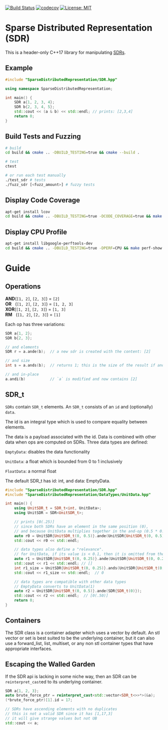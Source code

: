 [![Build Status](https://travis-ci.com/jagprog5/sdr.svg?branch=master)](https://travis-ci.com/github/jagprog5/sdr)
[![codecov](https://codecov.io/gh/jagprog5/sdr/branch/master/graph/badge.svg)](https://codecov.io/gh/jagprog5/sdr)
[![License: MIT](https://img.shields.io/badge/License-MIT-yellow.svg)](https://opensource.org/licenses/MIT)
# Sparse Distributed Representation (SDR)

This is a header-only C++17 library for manipulating [SDRs](https://youtu.be/ZDgCdWTuIzc).

## Example

```cpp
#include "SparseDistributedRepresentation/SDR.hpp"

using namespace SparseDistributedRepresentation;

int main() {
    SDR a{1, 2, 3, 4};
    SDR b{2, 3, 4, 5};
    std::cout << (a & b) << std::endl; // prints: [2,3,4]
    return 0;
}

```

## Build Tests and Fuzzing

```bash
# build
cd build && cmake .. -DBUILD_TESTING=true && cmake --build .

# test
ctest

# or run each test manually
./test_sdr # tests
./fuzz_sdr [<fuzz_amount>] # fuzzy tests
```

## Display Code Coverage

```bash
apt-get install lcov
cd build && cmake .. -DBUILD_TESTING=true -DCODE_COVERAGE=true && make cov-show
```

## Display CPU Profile

```bash
apt-get install libgoogle-perftools-dev  
cd build && cmake .. -DBUILD_TESTING=true -DPERF=CPU && make perf-show
```

# Guide

## Operations

**AND**(`[1, 2]`, `[2, 3]`) = `[2]`  
**OR**&nbsp;&nbsp;&nbsp;(`[1, 2]`, `[2, 3]`) = `[1, 2, 3]`  
**XOR**(`[1, 2]`, `[2, 3]`) = `[1, 3]`  
**RM**&nbsp;&nbsp;&nbsp;(`[1, 2]`, `[2, 3]`) = `[1]` 

Each op has three variations:

```cpp
SDR a{1, 2};
SDR b{2, 3};

// and elements
SDR r = a.ande(b);  // a new sdr is created with the content: [2]

// and size
int s = a.ands(b);  // returns 1; this is the size of the result if ande was called

// and in-place
a.andi(b)           // `a` is modified and now contains [2]
```

## SDR_t

`SDRs` contain `SDR_t` elements. An `SDR_t` consists of an `id` and (optionally) `data`. 

The id is an integral type which is used to compare equality between elements.

The data is a payload associated with the id. Data is combined with other data when ops are computed on SDRs. Three data types are defined:

`EmptyData`: disables the data functionality

`UnitData`: a float which is bounded from 0 to 1 inclusively

`FloatData`: a normal float

The default SDR_t has id: int, and data: EmptyData.

```cpp
#include "SparseDistributedRepresentation/SDR.hpp"
#include "SparseDistributedRepresentation/DataTypes/UnitData.hpp"

int main() {
    using UnitSDR_t = SDR_t<int, UnitData>;
    using UnitSDR = SDR<UnitSDR_t>;

    // prints [0(.25)]
    // since both SDRs have an element in the same position (0),
    // and because UnitData multiplies together in the and-op (0.5 * 0.5)
    auto r0 = UnitSDR{UnitSDR_t(0, 0.5)}.ande(UnitSDR{UnitSDR_t(0, 0.5)});
    std::cout << r0 << std::endl;

    // data types also define a "relevance".
    // for UnitData, if its value is < 0.1, then it is omitted from the result
    auto r1 = UnitSDR{UnitSDR_t(0, 0.25)}.ande(UnitSDR{UnitSDR_t(0, 0.25)});
    std::cout << r1 << std::endl; // []
    int r1_size = UnitSDR{UnitSDR_t(0, 0.25)}.ands(UnitSDR{UnitSDR_t(0, 0.25)});
    std::cout << r1_size << std::endl;  // 0

    // data types are compatible with other data types
    // EmptyData converts to UnitData(1)
    auto r2 = UnitSDR{UnitSDR_t(0, 0.5)}.ande(SDR{SDR_t(0)});
    std::cout << r2 << std::endl;  // [0(.50)]
    return 0;
}
```

## Containers

The SDR class is a container adapter which uses a vector by default. An stl vector or set is best suited to be the underlying container, but it can also use a forward_list, list, multiset, or any non stl container types that have appropriate interfaces.

## Escaping the Walled Garden

If the SDR api is lacking in some niche way, then an SDR can be `reinterpret_cast`ed to its underlying container.

```cpp
SDR a{1, 2, 3};
auto brute_force_ptr = reinterpret_cast<std::vector<SDR_t<>>*>(&a);
(*brute_force_ptr)[1].id = 17;

// SDRs have ascending elements with no duplicates
// this is not a valid SDR since it has [1,17,3]
// it will give strange values but not UB
std::cout << a;
```
